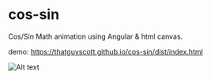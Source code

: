# cos-sin
Cos/Sin Math animation using Angular & html canvas.

demo: https://thatguyscott.github.io/cos-sin/dist/index.html

![Alt text](https://thatguyscott.github.io/cos-sin/dist/assets/demo.png "Demo img")
